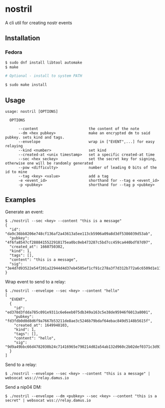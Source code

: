 
# nostril

A cli util for creating nostr events

## Installation

### Fedora

```bash
$ sudo dnf install libtool automake
$ make

# Optional - install to system PATH

$ sudo make install
```

## Usage

    usage: nostril [OPTIONS]
    
      OPTIONS
    
          --content                       the content of the note
          --dm <hex pubkey>               make an encrypted dm to said pubkey. sets kind and tags.
          --envelope                      wrap in ["EVENT",...] for easy relaying
          --kind <number>                 set kind
          --created-at <unix timestamp>   set a specific created-at time
          --sec <hex seckey>              set the secret key for signing, otherwise one will be randomly generated
          --pow <difficulty>              number of leading 0 bits of the id to mine
          --tag <key> <value>             add a tag
          -e <event_id>                   shorthand for --tag e <event_id>
          -p <pubkey>                     shorthand for --tag p <pubkey>

## Examples

Generate an event:

    $ ./nostril --sec <key> --content "this is a message"
    {
      "id": "da9c36bb8206e748cf136af2a43613a5ee113cb5906a09a8d3df5386039d53ab",
      "pubkey": "4f6fa8547cf2888415522918175ea0bc0eb473287c5bd7cc459ca440bdf87d97",
      "created_at": 1660750302,
      "kind": 1,
      "tags": [],
      "content": "this is a message",
      "sig": "3e4d7d93522e54f201a22944d4d37eb4505ef1cf91c278a3f7d312b772a6c6509d1e11f146d5a003265ae10411a20057bade2365501872d2f2f24219730eed87"
    }

Wrap event to send to a relay:

    $ ./nostril --envelope --sec <key> --content "hello"
    [
      "EVENT",
      {
        "id": "ed378d3fdda785c091e9311c6e6eeb075db349a163c5e38de95946f6013a8001",
        "pubkey": "fd3fdb0d0d8d6f9a7667b53211de8ae3c5246b79bdaf64ebac849d5148b5615f",
        "created_at": 1649948103,
        "kind": 1,
        "tags": [],
        "content": "hello",
        "sig": "9d9a49bbc66d4782030b24c71416965e790214d02a54ab132d960c2b02def0371c3d93e5a60a285c55e99721599d1332450731e2c6bb1114b96b591c6967f872"
      }
    ]

Send to a relay:

    $ ./nostril --envelope --sec <key> --content "this is a message" | websocat wss://relay.damus.io

Send a nip04 DM:

    $ ./nostril --envelope --dm <pubkey> --sec <key> --content "this is a secret" | websocat wss://relay.damus.io

